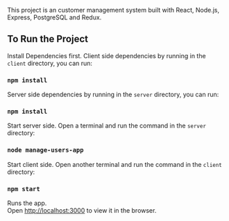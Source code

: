 This project is an customer management system built with React, Node.js, Express, PostgreSQL and Redux.

## To Run the Project

Install Dependencies first.
Client side dependencies by running in the `client` directory, you can run:
### `npm install`

Server side dependencies by running in the `server` directory, you can run:
### `npm install`

Start server side. 
Open a terminal and run the command in the `server` directory:
### `node manage-users-app`

Start client side. 
Open another terminal and run the command in the `client` directory:
### `npm start`

Runs the app.<br>
Open [http://localhost:3000](http://localhost:3000) to view it in the browser.



